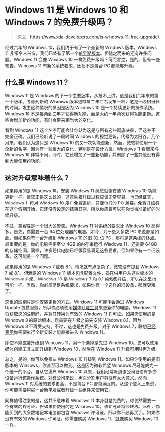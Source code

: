 # Windows 11 是 Windows 10 和 Windows 7 的免费升级吗？

> 原文：<https://www.xda-developers.com/is-windows-11-free-upgrade/>

经过六年的 Windows 10，我们终于有了一个全新的 Windows 版本。Windows 11 非常令人兴奋，我们已经有了第一个[的早期版本](https://www.xda-developers.com/hands-on-windows-11/)。但随之而来的还有许多问题。Windows 11 会像 Windows 10 一样免费升级吗？简而言之，是的，但有一些警告。Windows 11 有新的系统要求，因此不是每台 PC 都能够升级。

## 什么是 Windows 11？

Windows 11 是 Windows 的下一个主要版本，从技术上讲，这是我们六年来的第一个版本。考虑到新的 Windows 版本通常每三年左右发布一次，这是一段相当长的时间。发生这种情况的原因是因为 Windows 10 是一个持续更新的操作系统。Windows 10 不是每两到三年才获得新功能，而是大约一年两次获得[功能更新](https://www.xda-developers.com/windows-10-may-2021-update-now-available-for-everyone/)。这些会增加新的功能，有时会带来相当大的变化。

看到 Windows 11 这个名字可能会让你认为这是与所有这些彻底决裂，但这并不完全正确。我们已经听说了一段时间 Windows 的视觉更新，代号为太阳谷。几个月来，我们认为这只是 Windows 10 的又一次功能更新。然而，微软将使用一个全新的名字，因为有一些重大的变化，特别是在设计方面。Windows 11 看起来与 Windows 10 非常不同，同时，它还增加了一些新功能，并删除了一些其他没有得到大量使用的功能。

## 这对升级意味着什么？

如果你用的是 Windows 10，安装 Windows 11 感觉就像安装 Windows 10 功能更新一样。微软正是这么说的，这意味着升级过程应该非常容易。也已经证实，Windows 11 将对 Windows 10 用户免费更新，只要他们的 PC 兼容。免费升级将在这个假期开始，它还没有设定的结束日期，所以你应该可以在你觉得准备好的时候升级。

不过，兼容性是一个很大的警告。Windows 11 对系统的要求比 Windows 10 高得多。首先，你需要一台 64 位处理器的电脑。如今，对于绝大多数 PC 来说都是如此，但如果你有一台升级到 Windows 10 的旧 32 位 PC，那将是这条线的终点。最重要的是，你的电脑需要至少 4GB 的内存来运行 Windows 11，还需要 64GB 的存储空间。同样，许多现代电脑已经很容易满足这些要求，但如果你有一个旧设备，这可能是一个问题。

如果你用的是 Windows 7 或者 8.1，情况就有点复杂了。微软没有提到 Windows 7 或 8.1，但泄露的 Windows 11 版本[包含配置文件](https://www.xda-developers.com/you-may-be-able-to-upgrade-from-windows-7-to-windows-11-for-free/)，旨在供用户从这些版本的 Windows 升级。Windows 10 是 Windows 7 和 8.1 的免费升级，所以在这里也可能一样。当然，你必须满足系统要求，如果你有一个这样的旧设备，那就更难了。

这里的区别只是你安装更新的方式。Windows 11 可能不会通过 Windows Update 提供服务，所以你必须使用[媒体创建工具](https://www.microsoft.com/en-us/software-download/windows10)来更新你的电脑。Windows 11 将获取您的注册码，并将其转换为有效的 Windows 11 许可证。如果您使用的是 Windows 8 的原始版本，您需要在升级之前先安装 Windows 8.1，因为 Windows 8 不再受支持。不过，这也是免费升级。对于 Windows 7，联想[已经表示](https://shop-links.co/link/?exclusive=1&publisher_slug=xda&article_name=Is+Windows+11+a+free+upgrade+for+Windows+10+and+Windows+7%3F&article_url=https%3A%2F%2Fwww.xda-developers.com%2Fis-windows-11-free-upgrade%2F&u1=UUxdaUeUpU7025&url=https%3A%2F%2Fwww.lenovo.com%2Fus%2Fen%2Ffaqs%2Foperating-systems%2Fmicrosoft-windows-11%2F)你需要执行全新安装才能直接进入 Windows 11。

即使不能直接升级到 Windows 11，另一个选择是先过 Windows 10。您可以使用媒体创建工具立即升级到 Windows 10，然后在 Windows 11 升级可用时再升级。

总之，是的，你可以免费从 Windows 10 升级到 Windows 11。如果你使用的是旧版本的 Windows，你甚至可以做到。这是因为微软希望 Windows 尽可能成为一个统一的平台。自从它发布 Windows 10 以来，我们经常听到该公司谈论有多少设备运行该操作系统。对该公司来说，再次分割用户群没有太大意义。然而，Windows 11 对系统的要求更高，不是每台 PC 都能满足的。从这个意义上来说，你可能需要购买一台新电脑或者升级一些组件来使用它。

同样值得注意的是，这并不意味着 Windows 11 本身就是免费的。你仍然需要一个有效的许可证，但如果你使用的是 Windows 10，该许可证将会转移。此外，你能买到的大多数笔记本电脑都包含 Windows 许可证，所以你不必再买了。如果你没有有效的 Windows 许可证，你需要购买 Windows 11，就像购买 Windows 10 一样。